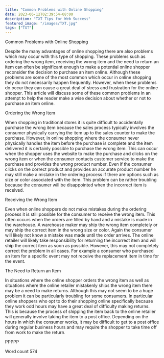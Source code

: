 ```yaml
---
title: "Common Problems with Online Shopping"
date: 2023-06-12T02:39:54-08:00
description: "TXT Tips for Web Success"
featured_image: "/images/TXT.jpg"
tags: ["TXT"]
---
```


Common Problems with Online Shopping

Despite the many advantages of online shopping there are also problems which may occur with this type of shopping. These problems such as ordering the wrong item, receiving the wrong item and the need to return an item can often be significant enough to make a potential online shopper reconsider the decision to purchase an item online. Although these problems are some of the most common which occur in online shopping they do not necessarily happen frequently. However, when these problems do occur they can cause a great deal of stress and frustration for the online shopper. This article will discuss some of these common problems in an attempt to help the reader make a wise decision about whether or not to purchase an item online. 

Ordering the Wrong Item

When shopping in traditional stores it is quite difficult to accidentally purchase the wrong item because the sales process typically involves the consumer physically carrying the item up to the sales counter to make the purchase. However, in online shopping where the consumer never physically handles the item before the purchase is complete and the item delivered it is certainly possible to purchase the wrong item. This can occur when the shopper uses the website to make the purchase and clicks on the wrong item or when the consumer contacts customer service to make the purchase and provides the wrong product number. Even if the consumer clicks on the correct product and provides an accurate product number he may still make a mistake in the ordering process if there are options such as size or color associated with the item. This problem can be rather troubling because the consumer will be disappointed when the incorrect item is received.  

Receiving the Wrong Item

Even when online shoppers do not make mistakes during the ordering process it is still possible for the consumer to receive the wrong item. This often occurs when the orders are filled by hand and a mistake is made in the warehouse. A warehouse maker may ship the wrong item completely or may ship the correct item in the wrong size or color. Again the consumer will likely not know a mistake was made until the order arrives. The online retailer will likely take responsibility for returning the incorrect item and will ship the correct item as soon as possible. However, this may not completely correct the problem in all cases. For example a consumer who purchased an item for a specific event may not receive the replacement item in time for the event. 

The Need to Return an Item

In situations where the online shopper orders the wrong item as well as situations where the online retailer mistakenly ships the wrong item there may be a need to make returns. Although this may not seem to be a huge problem it can be particularly troubling for some consumers. In particular online shoppers who opt to do their shopping online specifically because they work odd hours may have a great deal of difficulty making returns. This is because the process of shipping the item back to the online retailer will generally involve taking the item to a post office. Depending on the hours in which the consumer works, it may be difficult to get to a post office during regular business hours and may require the shopper to take time off from work to make the return. 

PPPPP

Word count 574

